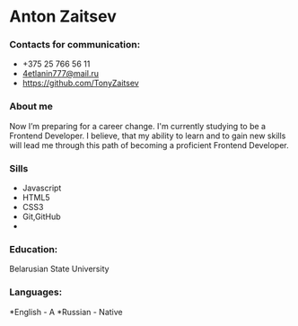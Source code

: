 # Anton Zaitsev

### Contacts for communication:
* +375 25 766 56 11
* 4etlanin777@mail.ru
* https://github.com/TonyZaitsev

### About me
Now I’m preparing for a career change. I'm currently studying to be a Frontend Developer. I believe, that my ability to learn and to gain new skills will lead me through this path of becoming a proficient Frontend Developer.

### Sills
* Javascript
* HTML5
* CSS3
* Git,GitHub 
* 
### Education:

Belarusian State University

### Languages:
*English - A
*Russian - Native
